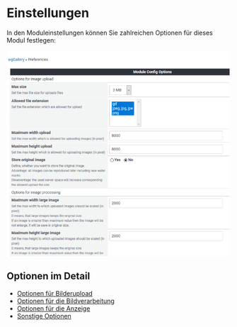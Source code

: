 # Einstellungen

In den Moduleinstellungen können Sie zahlreichen Optionen für dieses Modul festlegen:

![](../../.gitbook/assets/preferences1.png)

## Optionen im Detail

* [Optionen für Bilderupload](options-for-image-upload.md)
* [Optionen für die Bildverarbeitung](options-for-image-processing.md)
* [Optionen für die Anzeige](options-for-display.md)
* [Sonstige Optionen](https://github.com/XoopsDocs/wggallery-tutorial/tree/4b49da0d42f56a9d6261a4fb8a43d13e76864cb8/deutsch/preferences/mics-options.md)

